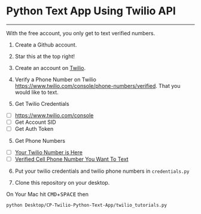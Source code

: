 # Python Text App Using Twilio API
------

With the free account, you only get to text verified numbers.

1. Create a Github account.
2. Star this at the top right!
3. Create an account on [Twilio](http://twilio.com).
4. Verify a Phone Number on Twilio https://www.twilio.com/console/phone-numbers/verified. That you would like to text.

4. Get Twilio Credentials

- [ ] https://www.twilio.com/console 
- [ ] Get Account SID
- [ ] Get Auth Token

5. Get Phone Numbers
- [ ] [Your Twilio Number is Here](https://www.twilio.com/console/phone-numbers/incoming)
- [ ] [Verified Cell Phone Number You Want To Text](https://www.twilio.com/console/phone-numbers/verified)

6. Put your twilio credentials and twilio phone numbers in `credentials.py`

7. Clone this repository on your desktop.

On Your Mac hit <kbd>CMD</kbd>+<kbd>SPACE</kbd> then 
```
python Desktop/CP-Twilio-Python-Text-App/twilio_tutorials.py
```
